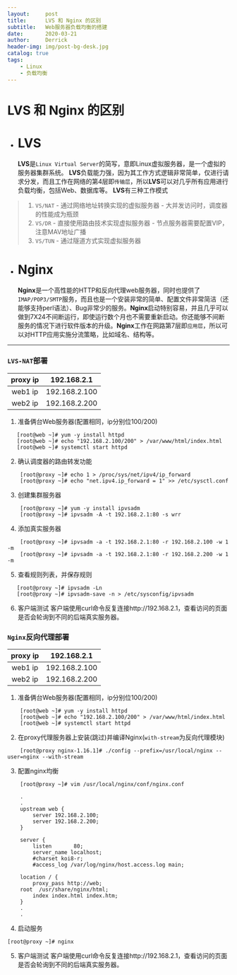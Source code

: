 ```yaml
---
layout:     post
title:      LVS 和 Nginx 的区别
subtitle:   Web服务器负载均衡的搭建
date:       2020-03-21
author:     Derrick
header-img: img/post-bg-desk.jpg
catalog: true
tags:
    - Linux
    - 负载均衡
---
```


# **LVS** 和 **Nginx** 的区别

-   # **LVS**

    **LVS**是`Linux Virtual Server`的简写，意即Linux虚拟服务器，是一个虚拟的服务器集群系统。
    **LVS**负载能力强，因为其工作方式逻辑非常简单，仅进行请求分发，而且工作在网络的第4层即`传输层`，所以**LVS**可以对几乎所有应用进行负载均衡，包括Web、数据库等。
    **LVS**有三种工作模式
>1. `VS/NAT`
    -   通过网络地址转换实现的虚拟服务器
    -   大并发访问时，调度器的性能成为瓶颈
>2. `VS/DR`
    -   直接使用路由技术实现虚拟服务器
    -   节点服务器需要配置VIP，注意MAV地址广播
>3. `VS/TUN`
    -   通过隧道方式实现虚拟服务器



-   # **Nginx**

    **Nginx**是一个高性能的HTTP和反向代理web服务器，同时也提供了`IMAP/POP3/SMTP`服务，而且也是一个安装非常的简单、配置文件非常简洁（还能够支持perl语法）、Bug非常少的服务。**Nginx**启动特别容易，并且几乎可以做到7X24不间断运行，即使运行数个月也不需要重新启动。你还能够不间断服务的情况下进行软件版本的升级。**Nginx**工作在网路第7层即`应用层`，所以可以对HTTP应用实施分流策略，比如域名、结构等。



***




### `LVS-NAT`部署

   |proxy ip|192.168.2.1|
   |:-:|:-:|
   |web1 ip|192.168.2.100|
   |web2 ip |192.168.2.200|



1. 准备俩台Web服务器(配置相同，ip分别位100/200)
 ```
    [root@web ~]# yum -y install httpd 
    [root@web ~]# echo "192.168.2.100/200" > /var/www/html/index.html 
    [root@web ~]# systemctl start httpd 
```
2. 确认调度器的路由转发功能
```    
    [root@proxy ~]# echo 1 > /proc/sys/net/ipv4/ip_forward 
    [root@proxy ~]# echo "net.ipv4.ip_forward = 1" >> /etc/sysctl.conf 
```
3. 创建集群服务器 
```    	
    [root@proxy ~]# yum -y install ipvsadm 
    [root@proxy ~]# ipvsadm -A -t 192.168.2.1:80 -s wrr
```
4. 添加真实服务器 
```    
    [root@proxy ~]# ipvsadm -a -t 192.168.2.1:80 -r 192.168.2.100 -w 1 -m 
    [root@proxy ~]# ipvsadm -a -t 192.168.2.1:80 -r 192.168.2.200 -w 1 -m 
```
5. 查看规则列表，并保存规则 
```
   [root@proxy ~]# ipvsadm -Ln 
   [root@proxy ~]# ipvsadm-save -n > /etc/sysconfig/ipvsadm 
```
6. 客户端测试
客户端使用curl命令反复连接http://192.168.2.1，查看访问的页面是否会轮询到不同的后端真实服务器。

### `Nginx`反向代理部署

   |proxy ip|192.168.2.1|
   |:-:|:-:|
   |web1 ip|192.168.2.100|
   |web2 ip |192.168.2.200|
   
1. 准备俩台Web服务器(配置相同，ip分别位100/200)
```    
    [root@web ~]# yum -y install httpd 
    [root@web ~]# echo "192.168.2.100/200" > /var/www/html/index.html 
    [root@web ~]# systemctl start httpd
```
2. 在proxy代理服务器上安装(跳过)并编译Nginx(`with-stream`为反向代理模块)
```
    [root@proxy nginx-1.16.1]# ./config --prefix=/usr/local/nginx --user=nginx --with-stream
```
3.  配置nginx均衡 
```
    [root@proxy ~]# vim /usr/local/nginx/conf/nginx.conf 

    .
    .
    upstream web {  
    	server 192.168.2.100;          
    	server 192.168.2.200;      
    } 
    
    server {   
    	listen       80;  
    	server_name localhost;   
    	#charset koi8-r;  
    	#access_log /var/log/nginx/host.access.log main;   
    
    location / {  
    	proxy_pass http://web;      
	root  /usr/share/nginx/html;      
    	index index.html index.htm;  
    }
    .
    .
 ```
4. 启动服务 
```
[root@proxy ~]# nginx
```
5. 客户端测试
客户端使用curl命令反复连接http://192.168.2.1，查看访问的页面是否会轮询到不同的后端真实服务器。

